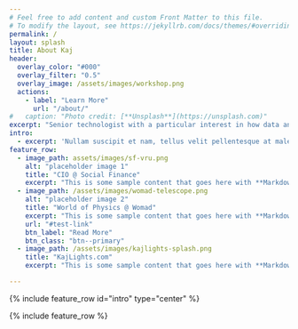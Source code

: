 ```yaml
---
# Feel free to add content and custom Front Matter to this file.
# To modify the layout, see https://jekyllrb.com/docs/themes/#overriding-theme-defaults
permalink: /
layout: splash
title: About Kaj
header:
  overlay_color: "#000"
  overlay_filter: "0.5"
  overlay_image: /assets/images/workshop.png
  actions:
    - label: "Learn More"
      url: "/about/"
#   caption: "Photo credit: [**Unsplash**](https://unsplash.com)"
excerpt: "Senior technologist with a particular interest in how data and AI is used to empower vulnerable groups and individuals. I have a background in astrophysics, data science and software development."
intro: 
  - excerpt: 'Nullam suscipit et nam, tellus velit pellentesque at malesuada, enim eaque. Quis nulla, netus tempor in diam gravida tincidunt, *proin faucibus* voluptate felis id sollicitudin. Centered with `type="center"`'
feature_row:
  - image_path: assets/images/sf-vru.png
    alt: "placeholder image 1"
    title: "CIO @ Social Finance"
    excerpt: "This is some sample content that goes here with **Markdown** formatting."
  - image_path: /assets/images/womad-telescope.png
    alt: "placeholder image 2"
    title: "World of Physics @ Womad"
    excerpt: "This is some sample content that goes here with **Markdown** formatting."
    url: "#test-link"
    btn_label: "Read More"
    btn_class: "btn--primary"
  - image_path: /assets/images/kajlights-splash.png
    title: "KajLights.com"
    excerpt: "This is some sample content that goes here with **Markdown** formatting."

---
```



{% include feature_row id="intro" type="center" %}

{% include feature_row %}